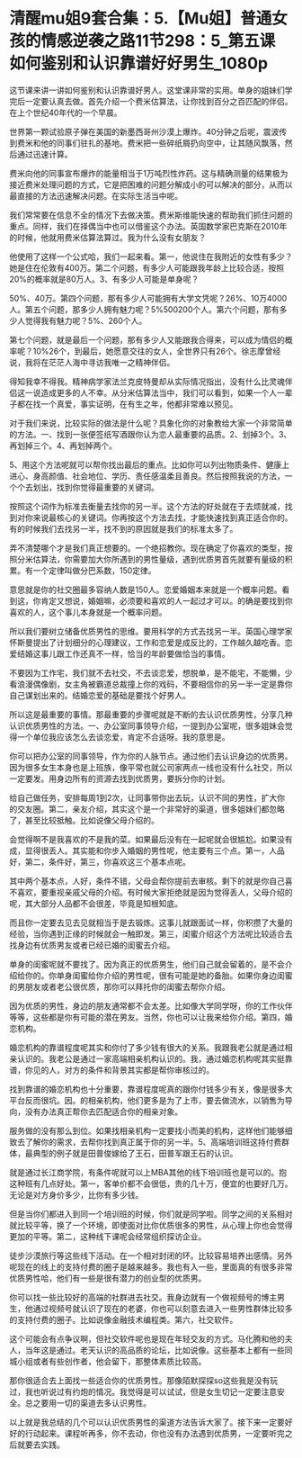 # 清醒mu姐9套合集：5.【Mu姐】普通女孩的情感逆袭之路11节298：5_第五课 如何鉴别和认识靠谱好好男生_1080p

这节课来讲一讲如何鉴别和认识靠谱好男人。这堂课非常的实用。单身的姐妹们学完后一定要认真去做。首先介绍一个费米估算法，让你找到百分之百匹配的伴侣。在上个世纪40年代的一个早晨。

世界第一颗试验原子弹在美国的新墨西哥州沙漠上爆炸。40分钟之后呢，震波传到费米和他的同事们驻扎的基地。费米把一些碎纸屑扔向空中，让其随风飘落，然后通过迅速计算。

费米向他的同事宣布爆炸的能量相当于1万吨烈性炸药。这与精确测量的结果极为接近费米处理问题的方式，它是把困难的问题分解成小的可以解决的部分，从而以最直接的方法迅速解决问题。在实际生活当中呢。

我们常常要在信息不全的情况下去做决策。费米斯维能快速的帮助我们抓住问题的重点。同样，我们在择偶当中也可以借鉴这个办法。英国数学家巴克斯在2010年的时候，他就用费米估算法算过。我为什么没有女朋友？

他使用了这样一个公式哈，我们一起来看。第一，他说住在我附近的女性有多少？她是住在伦敦有400万。第二个问题，有多少人可能跟我年龄上比较合适，按照20%的概率就是80万人。3、有多少人可能是单身呢？

50%、40万。第四个问题，那有多少人可能拥有大学文凭呢？26%、10万4000人。第五个问题，那多少人拥有魅力呢？5%500200个人。第六个问题，那有多少人觉得我有魅力呢？5%、260个人。

第七个问题，就是最后一个问题，那有多少人又能跟我合得来，可以成为情侣的概率呢？10%26个，到最后，她愿意交往的女人，全世界只有26个。徐志摩曾经说，我将在茫茫人海中寻访我唯一之精神伴侣。

得知我幸不得我。精神病学家法兰克皮特曼却从实际情况指出，没有什么比灵魂伴侣这一说造成更多的人不幸。从分米估算法当中，我们可以看到，如果一个人一辈子都在找一个真爱，事实证明，在有生之年，他都非常难以预见。

对于我们来说，比较实际的做法是什么呢？具象化你的对象教给大家一个非常简单的方法。一、找到一张便签纸写酒跟你认为恋人最重要的品质。2、划掉3个。3、再划掉三个。4、再划掉两个。

5、用这个方法呢就可以帮你找出最后的重点。比如你可以列出物质条件、健康上进心、身高颜值、社会地位、学历、责任感温柔且善良。然后按照我说的方法，一个个去划出，找到你觉得最重要的关键词。

按照这个词作为标准去衡量去找你的另一半。这个方法的好处就在于去烦就减，找到对你来说最核心的关键词。你再按这个方法去找，才能快速找到真正适合你的。有的时候我们去找另一半，找不到的原因就是我们的标准太多了。

弄不清楚哪个才是我们真正想要的。一个绝招教你。现在确定了你喜欢的类型，按照分米估算法，你需要加大你所遇到的男性量级，遇到优质男首先就要有量级的积累。有一个定律叫做分巴系数，150定律。

意思就是你的社交圈最多容纳人数是150人。恋爱婚姻本来就是一个概率问题。看到这，你肯定又想说，婚姻嘛，必须要和喜欢的人一起过才可以。的确是要找到你喜欢的人，这个事儿本身就是一个概率问题。

所以我们要树立储备优质男性的思维。要用科学的方式去找另一半。英国心理学家怀斯曼提出了计划细分的心理建议，工作和恋爱是成反比的，工作越久越吃香。恋爱结婚这事儿跟工作还真不一样，恰当的年龄要做恰当的事情。

不要因为工作宅，我们就不去社交，不去谈恋爱，想脱单，是不能宅，不能懒，少看浪漫偶像剧，女主角被霸道总裁撞上你的戏码，不要相信你的另一半一定是靠你自己谋划出来的。结婚恋爱的基础是要找个好男人。

所以这是最重要的事情。那最重要的步骤呢就是不断的去认识优质男性，分享几种认识优质男性的方法。一、办公室同事领导介绍，一提到办公室呢，很多姐妹会觉得一个单位我应该怎么去谈恋爱，肯定不合适呀。我的意思是。

你可以把办公室的同事领导，作为你的人脉节点。通过他们去认识身边的优质男。因为很多女生本身也是上班族，像平常也就公司家两点一线也没有什么社交，所以一定要发。用身边所有的资源去找到优质男，要拆分你的计划。

给自己做任务，安排每周1到2次，让同事带你出去玩，认识不同的男性，扩大你的交友圈。第二，亲友介绍，其实这个是一个非常好的渠道，很多姐妹们都忽略了，甚至比较抵触。比如说像父母介绍的。

会觉得啊不是我喜欢的不是我的菜。如果最后没有在一起呢就会很尴尬。如果没有成，显得很丢人。其实能和你步入婚姻的男性呢，他主要有三个点。第一，人品好，第二，条件好，第三，你喜欢这三个基本点呢。

其中两个基本点，人好，条件不错，父母会帮你提前去审核。剩下的就是你自己喜不喜欢，要重视亲戚父母的介绍。有时候大家拒绝就是因为觉得丢人，父母介绍的呢，其大部分人品都不会很差，毕竟是知根知底。

而且你一定要去见去见就相当于是去锻炼。这事儿就跟面试一样，你积攒了大量的经验，当你遇到正缘的时候就会一触即发。第三，闺蜜介绍这个方法呢比较适合去找身边有优质男友或者已经已婚的闺蜜去介绍。

单身的闺蜜呢就不要找了。因为真正的优质男生，他们自己就会留着的，是不会介绍给你的。你单身闺蜜给你介绍的男性呢，很有可能是她的备胎。如果你身边闺蜜的男朋友或者老公很优质，那你可以拜托你的闺蜜去帮你介绍。

因为优质的男性，身边的朋友通常都不会太差。比如像大学同学呀，你的工作伙伴等等，这些都是你有可能的潜在男友。当然，你也可以让我来给你介绍。第四，婚恋机构。

婚恋机构的靠谱程度呢其实和你付了多少钱有很大的关系。我跟我老公就是通过相亲认识的。我老公是通过一家高端相亲机构认识的。我，通过婚恋机构呢其实挺靠谱，你见的人，对方的条件和背景其实都是帮你审核过的。

找到靠谱的婚恋机构也十分重要，靠谱程度呢真的跟你付钱多少有关，像是很多大平台反而很坑。因。的相亲机构，他们更多是为了上市，要去做流水，以销售为导向，没有办法真正帮你去匹配适合你的相亲对象。

服务做的没有那么到位。如果找相亲机构一定要找小而美的机构，这样他们能够细致去了解你的需求，去帮你找到真正属于你的另一半。5、高端培训班这持付费群体，最典型的例子就是田普俊嫁给了王石，田普军跟王石的认识。

就是通过长江商学院，有条件呢就可以上MBA其他的线下培训班也是可以的。抱这种班有几点好处。第一，客单价都不会很低，贵的几十万，便宜的也要好几万。无论是对方身价多少，比你有多少钱。

但是当你们都进入到同一个培训班的时候，你们就是同学啦。同学之间的关系相对就比较平等，换了一个环境，即使面对比你优质很多的男性，从心理上你也会觉得更加的平等。第二，这种线下课呢会经常组织探访企业。

徒步沙漠旅行等这些线下活动。在一个相对封闭的环。比较容易培养出感情。另外呢现在的线上的支持付费的圈子是越来越多。我也有入一些，里面真的有很多非常优质男性哈，他们有一些是很有潜力的创业型的优质男。

你可以找一些比较好的高端的社群进去社交。我身边就有一个做视频号的博主男生，他通过视频号就认识了现在的老婆，你也可以刻意去进入一些男性群体比较多的支持付费的圈子。比如说像金融技术编程类。第六，社交软件。

这个可能会有点争议啊，但社交软件呢也是现在年轻交友的方式。马化腾和他的夫人，当年这是通过。老天认识的高品质的论坛，比如说像。这些基本上都有一些同城小组或者有些创作者，他会留下，那整体素质比较高。

那你很适合去上面找一些适合你的优质男性。那像陌默探探so这些我是没有玩过，我也听说过有约炮的情况。我觉得是可以试试，但是女生切记一定要注意安全。总之要用一切的渠道去多认识男性。

以上就是我总结的几个可以认识优质男性的渠道方法告诉大家了。接下来一定要好好的行动起来。课程听再多，你不去动，你也没有办法遇到优质男，一定要听完之后就要去实践。

